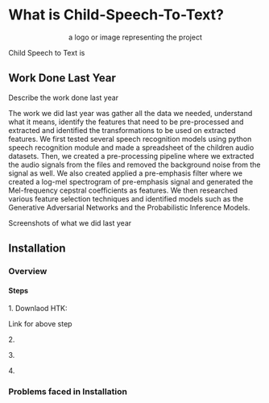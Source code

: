 # What is Child-Speech-To-Text?

<p align="center"><span>a logo or image representing the project</span></p>

<p>Child Speech to Text is </p>

## Work Done Last Year

<p>Describe the work done last year</p>
The work we did last year was gather all the data we needed, understand what it means, identify the features that need to be pre-processed and extracted and identified the transformations to be used on extracted features. We first tested several speech recognition models using python speech recognition module and made a spreadsheet of the children audio datasets. Then, we created a pre-processing pipeline where we extracted the audio signals from the files and removed the background noise from the signal as well. We also created applied a pre-emphasis filter where we created a log-mel spectrogram of pre-emphasis signal and generated the Mel-frequency cepstral coefficients as features. We then researched various feature selection techniques and identified models such as the Generative Adversarial Networks and the Probabilistic Inference Models. 




<p>Screenshots of what we did last year</p>




## Installation

### Overview 

#### Steps

<p>1. Downlaod HTK:        </p>
<p>Link for above step</p>

<p>2.        </p>
<p>3.        </p>
<p>4.        </p>

### Problems faced in Installation

